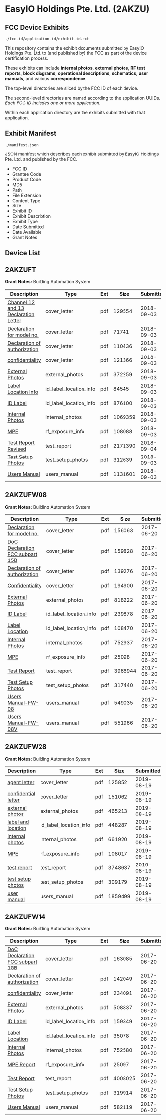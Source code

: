 # EasyIO Holdings Pte. Ltd. (2AKZU)
## FCC Device Exhibits

```
./fcc-id/application-id/exhibit-id.ext
```

This repository contains the exhibit documents submitted by EasyIO Holdings Pte. Ltd. to (and published by) the FCC as part of the device certification process.

These exhibits can include **internal photos**, **external photos**, **RF test reports**, **block diagrams**, **operational descriptions**, **schematics**, **user manuals**, and various **correspondence**.

The top-level directories are sliced by the FCC ID of each device.

The second-level directories are named according to the application UUIDs. *Each FCC ID includes one or more application.*

Within each application directory are the exhibits submitted with that application. 

## Exhibit Manifest

```
./manifest.json
```

JSON manifest which describes each exhibit submitted by EasyIO Holdings Pte. Ltd. and published by the FCC.

- FCC ID
- Grantee Code
- Product Code
- MD5
- Path
- File Extension
- Content Type
- Size
- Exhibit ID
- Exhibit Description
- Exhibit Type
- Date Submitted
- Date Available
- Grant Notes

## Device List
## 2AKZUFT
**Grant Notes:** Building Automation System

| Description | Type | Ext | Size | Submitted | Available |
| ----------- | ---- | --- | ---- | --------- | --------- |
| [Channel 12 and 13 Declaration Letter](2AKZUFT/2ea891698f679dcfb225c8841ca0dffb/3987925.pdf) | cover_letter | pdf | 129554 | 2018-09-03 | 2018-09-03 |
| [Declaration for model no.](2AKZUFT/2ea891698f679dcfb225c8841ca0dffb/3987936.pdf) | cover_letter | pdf | 71741 | 2018-09-03 | 2018-09-03 |
| [Declaration of authorization](2AKZUFT/2ea891698f679dcfb225c8841ca0dffb/3987937.pdf) | cover_letter | pdf | 110436 | 2018-09-03 | 2018-09-03 |
| [confidentiality](2AKZUFT/2ea891698f679dcfb225c8841ca0dffb/3987938.pdf) | cover_letter | pdf | 121366 | 2018-09-03 | 2018-09-03 |
| [External Photos](2AKZUFT/2ea891698f679dcfb225c8841ca0dffb/3987929.pdf) | external_photos | pdf | 372259 | 2018-09-03 | 2018-09-03 |
| [Label Location Info](2AKZUFT/2ea891698f679dcfb225c8841ca0dffb/3987931.pdf) | id_label_location_info | pdf | 84545 | 2018-09-03 | 2018-09-03 |
| [ID Label](2AKZUFT/2ea891698f679dcfb225c8841ca0dffb/3987932.pdf) | id_label_location_info | pdf | 876100 | 2018-09-03 | 2018-09-03 |
| [Internal Photos](2AKZUFT/2ea891698f679dcfb225c8841ca0dffb/3987930.pdf) | internal_photos | pdf | 1069359 | 2018-09-03 | 2018-09-03 |
| [MPE](2AKZUFT/2ea891698f679dcfb225c8841ca0dffb/3987935.pdf) | rf_exposure_info | pdf | 108088 | 2018-09-03 | 2018-09-03 |
| [Test Report Revised](2AKZUFT/2ea891698f679dcfb225c8841ca0dffb/3988592.pdf) | test_report | pdf | 2171390 | 2018-09-04 | 2018-09-03 |
| [Test Setup Photos](2AKZUFT/2ea891698f679dcfb225c8841ca0dffb/3987933.pdf) | test_setup_photos | pdf | 312639 | 2018-09-03 | 2018-09-03 |
| [Users Manual](2AKZUFT/2ea891698f679dcfb225c8841ca0dffb/3987934.pdf) | users_manual | pdf | 1131601 | 2018-09-03 | 2018-09-03 |
## 2AKZUFW08
**Grant Notes:** Building Automation System

| Description | Type | Ext | Size | Submitted | Available |
| ----------- | ---- | --- | ---- | --------- | --------- |
| [Declaration for model no.](2AKZUFW08/8980e5f58b260f8b0a3d7cf08ad005af/3431808.pdf) | cover_letter | pdf | 156063 | 2017-06-20 | 2017-06-21 |
| [DoC Declaration FCC subpart 15B](2AKZUFW08/8980e5f58b260f8b0a3d7cf08ad005af/3431809.pdf) | cover_letter | pdf | 159828 | 2017-06-20 | 2017-06-21 |
| [Declaration of authorization](2AKZUFW08/8980e5f58b260f8b0a3d7cf08ad005af/3431810.pdf) | cover_letter | pdf | 139276 | 2017-06-20 | 2017-06-21 |
| [Confidentiality](2AKZUFW08/8980e5f58b260f8b0a3d7cf08ad005af/3431813.pdf) | cover_letter | pdf | 194900 | 2017-06-20 | 2017-06-21 |
| [External Photos](2AKZUFW08/8980e5f58b260f8b0a3d7cf08ad005af/3431801.pdf) | external_photos | pdf | 818222 | 2017-06-20 | 2017-06-21 |
| [ID Label](2AKZUFW08/8980e5f58b260f8b0a3d7cf08ad005af/3431803.pdf) | id_label_location_info | pdf | 239878 | 2017-06-20 | 2017-06-21 |
| [Label Location](2AKZUFW08/8980e5f58b260f8b0a3d7cf08ad005af/3431807.pdf) | id_label_location_info | pdf | 108470 | 2017-06-20 | 2017-06-21 |
| [Internal Photos](2AKZUFW08/8980e5f58b260f8b0a3d7cf08ad005af/3431802.pdf) | internal_photos | pdf | 752937 | 2017-06-20 | 2017-06-21 |
| [MPE](2AKZUFW08/8980e5f58b260f8b0a3d7cf08ad005af/3431811.pdf) | rf_exposure_info | pdf | 25098 | 2017-06-20 | 2017-06-21 |
| [Test Report](2AKZUFW08/8980e5f58b260f8b0a3d7cf08ad005af/3431812.pdf) | test_report | pdf | 3966944 | 2017-06-20 | 2017-06-21 |
| [Test Setup Photos](2AKZUFW08/8980e5f58b260f8b0a3d7cf08ad005af/3431804.pdf) | test_setup_photos | pdf | 317440 | 2017-06-20 | 2017-06-21 |
| [Users Manual-FW-08](2AKZUFW08/8980e5f58b260f8b0a3d7cf08ad005af/3431805.pdf) | users_manual | pdf | 549035 | 2017-06-20 | 2017-06-21 |
| [Users Manual-FW-08V](2AKZUFW08/8980e5f58b260f8b0a3d7cf08ad005af/3431806.pdf) | users_manual | pdf | 551966 | 2017-06-20 | 2017-06-21 |
## 2AKZUFW28
**Grant Notes:** Building Automation System

| Description | Type | Ext | Size | Submitted | Available |
| ----------- | ---- | --- | ---- | --------- | --------- |
| [agent letter](2AKZUFW28/6a4e693657c3984390c55570c8b4f98d/4404072.pdf) | cover_letter | pdf | 125852 | 2019-08-19 | 2019-08-19 |
| [confidential letter](2AKZUFW28/6a4e693657c3984390c55570c8b4f98d/4404073.pdf) | cover_letter | pdf | 151062 | 2019-08-19 | 2019-08-19 |
| [external photos](2AKZUFW28/6a4e693657c3984390c55570c8b4f98d/4404074.pdf) | external_photos | pdf | 465213 | 2019-08-19 | 2019-08-19 |
| [label and location](2AKZUFW28/6a4e693657c3984390c55570c8b4f98d/4404075.pdf) | id_label_location_info | pdf | 448287 | 2019-08-19 | 2019-08-19 |
| [internal photos](2AKZUFW28/6a4e693657c3984390c55570c8b4f98d/4404076.pdf) | internal_photos | pdf | 661920 | 2019-08-19 | 2019-08-19 |
| [MPE](2AKZUFW28/6a4e693657c3984390c55570c8b4f98d/4404078.pdf) | rf_exposure_info | pdf | 108017 | 2019-08-19 | 2019-08-19 |
| [test report](2AKZUFW28/6a4e693657c3984390c55570c8b4f98d/4404081.pdf) | test_report | pdf | 3748637 | 2019-08-19 | 2019-08-19 |
| [test setup photos](2AKZUFW28/6a4e693657c3984390c55570c8b4f98d/4404082.pdf) | test_setup_photos | pdf | 309179 | 2019-08-19 | 2019-08-19 |
| [user manual](2AKZUFW28/6a4e693657c3984390c55570c8b4f98d/4404083.pdf) | users_manual | pdf | 1859499 | 2019-08-19 | 2019-08-19 |
## 2AKZUFW14
**Grant Notes:** Building Automation System

| Description | Type | Ext | Size | Submitted | Available |
| ----------- | ---- | --- | ---- | --------- | --------- |
| [DoC Declaration FCC subpart 15B](2AKZUFW14/73c9b46e164ea410155aa77edf303e79/3431784.pdf) | cover_letter | pdf | 163085 | 2017-06-20 | 2017-06-21 |
| [Declaration of authorization](2AKZUFW14/73c9b46e164ea410155aa77edf303e79/3431785.pdf) | cover_letter | pdf | 142049 | 2017-06-20 | 2017-06-21 |
| [confidentiality](2AKZUFW14/73c9b46e164ea410155aa77edf303e79/3431786.pdf) | cover_letter | pdf | 234091 | 2017-06-20 | 2017-06-21 |
| [External Photos](2AKZUFW14/73c9b46e164ea410155aa77edf303e79/3431792.pdf) | external_photos | pdf | 508837 | 2017-06-20 | 2017-06-21 |
| [ID Label](2AKZUFW14/73c9b46e164ea410155aa77edf303e79/3431793.pdf) | id_label_location_info | pdf | 159349 | 2017-06-20 | 2017-06-21 |
| [Label Location](2AKZUFW14/73c9b46e164ea410155aa77edf303e79/3431797.pdf) | id_label_location_info | pdf | 35078 | 2017-06-20 | 2017-06-21 |
| [Internal Photos](2AKZUFW14/73c9b46e164ea410155aa77edf303e79/3431794.pdf) | internal_photos | pdf | 752580 | 2017-06-20 | 2017-06-21 |
| [MPE Report](2AKZUFW14/73c9b46e164ea410155aa77edf303e79/3431787.pdf) | rf_exposure_info | pdf | 25097 | 2017-06-20 | 2017-06-21 |
| [Test Report](2AKZUFW14/73c9b46e164ea410155aa77edf303e79/3431788.pdf) | test_report | pdf | 4008025 | 2017-06-20 | 2017-06-21 |
| [Test Setup Photos](2AKZUFW14/73c9b46e164ea410155aa77edf303e79/3431795.pdf) | test_setup_photos | pdf | 319914 | 2017-06-20 | 2017-06-21 |
| [Users Manual](2AKZUFW14/73c9b46e164ea410155aa77edf303e79/3431796.pdf) | users_manual | pdf | 582119 | 2017-06-20 | 2017-06-21 |
